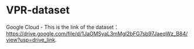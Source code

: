 # VPR-dataset

Google Cloud - This is the link of the dataset：https://drive.google.com/file/d/1JaOMSyaL3mMgI2bFG7sb97JaeqWz_B84/view?usp=drive_link.
